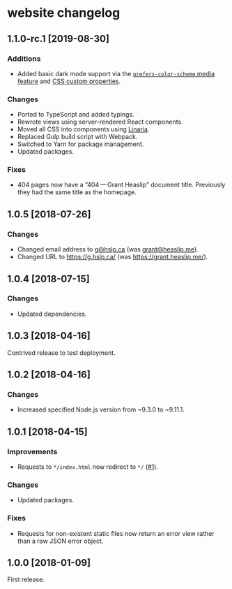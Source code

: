 # website changelog

## 1.1.0-rc.1 [2019-08-30]

### Additions

* Added basic dark mode support via the [`prefers-color-scheme` media feature](https://developer.mozilla.org/en-US/docs/Web/CSS/@media/prefers-color-scheme) and [CSS custom properties](https://developer.mozilla.org/en-US/docs/Web/CSS/Using_CSS_custom_properties).

### Changes

* Ported to TypeScript and added typings.
* Rewrote views using server-rendered React components.
* Moved all CSS into components using [Linaria](https://github.com/callstack/linaria).
* Replaced Gulp build script with Webpack.
* Switched to Yarn for package management.
* Updated packages.

### Fixes

* 404 pages now have a “404 — Grant Heaslip” document title. Previously they had the same title as the homepage.

## 1.0.5 [2018-07-26]

### Changes
* Changed email address to g@hslp.ca (was grant@heaslip.me).
* Changed URL to https://g.hslp.ca/ (was https://grant.heaslip.me/).

## 1.0.4 [2018-07-15]

### Changes
* Updated dependencies.

## 1.0.3 [2018-04-16]

Contrived release to test deployment.

## 1.0.2 [2018-04-16]

### Changes
* Increased specified Node.js version from ~9.3.0 to ~9.11.1.

## 1.0.1 [2018-04-15]

### Improvements
* Requests to `*/index.html` now redirect to `*/` ([#1](https://github.com/GrantHeaslip/website/issues/1)).

### Changes
* Updated packages.

### Fixes
* Requests for non-existent static files now return an error view rather than a raw JSON error object.

## 1.0.0 [2018-01-09]

First release.
